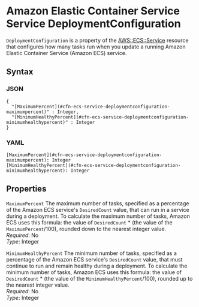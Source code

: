 # Amazon Elastic Container Service Service DeploymentConfiguration<a name="aws-properties-ecs-service-deploymentconfiguration"></a>

`DeploymentConfiguration` is a property of the [AWS::ECS::Service](aws-resource-ecs-service.md) resource that configures how many tasks run when you update a running Amazon Elastic Container Service \(Amazon ECS\) service\.

## Syntax<a name="w3ab2c21c14d837b5"></a>

### JSON<a name="aws-properties-ecs-service-deploymentconfiguration-syntax.json"></a>

```
{
  "[MaximumPercent](#cfn-ecs-service-deploymentconfiguration-maximumpercent)" : Integer,
  "[MinimumHealthyPercent](#cfn-ecs-service-deploymentconfiguration-minimumhealthypercent)" : Integer
}
```

### YAML<a name="aws-properties-ecs-service-deploymentconfiguration-syntax.yaml"></a>

```
[MaximumPercent](#cfn-ecs-service-deploymentconfiguration-maximumpercent): Integer
[MinimumHealthyPercent](#cfn-ecs-service-deploymentconfiguration-minimumhealthypercent): Integer
```

## Properties<a name="w3ab2c21c14d837b7"></a>

`MaximumPercent`  <a name="cfn-ecs-service-deploymentconfiguration-maximumpercent"></a>
The maximum number of tasks, specified as a percentage of the Amazon ECS service's `DesiredCount` value, that can run in a service during a deployment\. To calculate the maximum number of tasks, Amazon ECS uses this formula: the value of `DesiredCount` \* \(the value of the `MaximumPercent`/100\), rounded down to the nearest integer value\.  
*Required*: No  
*Type*: Integer

`MinimumHealthyPercent`  <a name="cfn-ecs-service-deploymentconfiguration-minimumhealthypercent"></a>
The minimum number of tasks, specified as a percentage of the Amazon ECS service's `DesiredCount` value, that must continue to run and remain healthy during a deployment\. To calculate the minimum number of tasks, Amazon ECS uses this formula: the value of `DesiredCount` \* \(the value of the `MinimumHealthyPercent`/100\), rounded up to the nearest integer value\.  
*Required*: No  
*Type*: Integer
